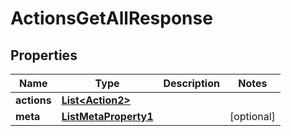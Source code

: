 

# ActionsGetAllResponse


## Properties

| Name | Type | Description | Notes |
|------------ | ------------- | ------------- | -------------|
|**actions** | [**List&lt;Action2&gt;**](Action2.md) |  |  |
|**meta** | [**ListMetaProperty1**](ListMetaProperty1.md) |  |  [optional] |



